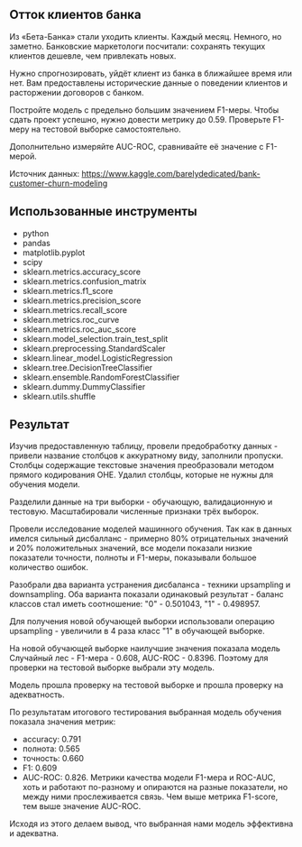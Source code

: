 ## Отток клиентов банка

Из «Бета-Банка» стали уходить клиенты. Каждый месяц. Немного, но заметно. Банковские маркетологи посчитали: сохранять текущих клиентов дешевле, чем привлекать новых.

Нужно спрогнозировать, уйдёт клиент из банка в ближайшее время или нет. Вам предоставлены исторические данные о поведении клиентов и расторжении договоров с банком.

Постройте модель с предельно большим значением F1-меры. Чтобы сдать проект успешно, нужно довести метрику до 0.59. Проверьте F1-меру на тестовой выборке самостоятельно.

Дополнительно измеряйте AUC-ROC, сравнивайте её значение с F1-мерой.

Источник данных: https://www.kaggle.com/barelydedicated/bank-customer-churn-modeling

## Использованные инструменты
- python
- pandas
- matplotlib.pyplot
- scipy
- sklearn.metrics.accuracy_score
- sklearn.metrics.confusion_matrix
- sklearn.metrics.f1_score
- sklearn.metrics.precision_score
- sklearn.metrics.recall_score
- sklearn.metrics.roc_curve
- sklearn.metrics.roc_auc_score
- sklearn.model_selection.train_test_split
- sklearn.preprocessing.StandardScaler
- sklearn.linear_model.LogisticRegression
- sklearn.tree.DecisionTreeClassifier
- sklearn.ensemble.RandomForestClassifier
- sklearn.dummy.DummyClassifier
- sklearn.utils.shuffle

## Результат 

Изучив предоставленную таблицу, провели предобработку данных - привели название столбцов к аккуратному виду, заполнили пропуски. Столбцы содержащие текстовые значения преобразовали методом прямого кодирования OHE. Удалил столбцы, которые не нужны для обучения модели.

Разделили данные на три выборки - обучающую, валидационную и тестовую. Масштабировали численные признаки трёх выборок.

Провели исследование моделей машинного обучения. Так как в данных имелся сильный дисбалланс - примерно 80% отрицательных значений и 20% положительных значений, все модели показали низкие показатели точности, полноты и F1-меры, показывали большое количество ошибок.

Разобрали два варианта устранения дисбаланса - техники upsampling и downsampling. Оба варианта показали одинаковый результат - баланс классов стал иметь соотношение: "0" - 0.501043, "1" - 0.498957.

Для получения новой обучающей выборки использовали операцию upsampling - увеличили в 4 раза класс "1" в обучающей выборке.

На новой обучающей выборке наилучшие значения показала модель Случайный лес - F1-мера - 0.608, AUC-ROC - 0.8396. Поэтому для проверки на тестовой выборке выбрали эту модель.

Модель прошла проверку на тестовой выборке и прошла проверку на адекватность.

По результатам итогового тестирования выбранная модель обучения показала значения метрик:
- accuracy: 0.791
- полнота: 0.565
- точность: 0.660
- F1: 0.609
- AUC-ROC: 0.826.
Метрики качества модели F1-мера и ROC-AUC, хоть и работают по-разному и опираются на разные показатели, но между ними прослеживается связь. Чем выше метрика F1-score, тем выше значение AUC-ROC.

Исходя из этого делаем вывод, что выбранная нами модель эффективна и адекватна.